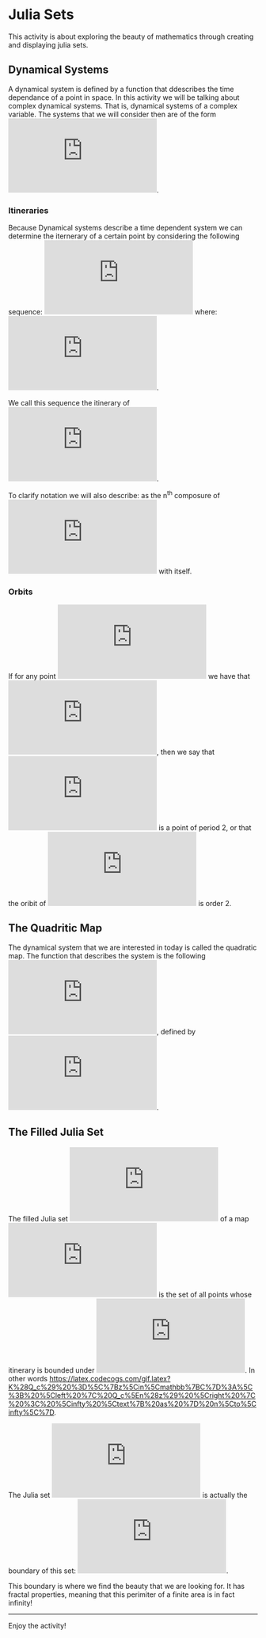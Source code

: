# Julia Sets
This activity is about exploring the beauty of mathematics through creating and displaying julia sets. 

## Dynamical Systems
A dynamical system is defined by a function that ddescribes the time dependance of a point in space. In this activity we will be talking about complex dynamical systems. That is, dynamical systems of a complex variable. The systems that we will consider then are of the form ![func](https://latex.codecogs.com/gif.latex?F%3A%5Cmathbb%7BC%7D%5Cto%5Cmathbb%7BC%7D).

### Itineraries
Because Dynamical systems describe a time dependent system we can determine the iternerary of a certain point by considering the following sequence: 
![itinerary](https://latex.codecogs.com/gif.latex?%28x%5Ei%29_%7Bi%3D0%7D%5E%5Cinfty)
where:
![time dependance](https://latex.codecogs.com/gif.latex?x%5E%7Bi&plus;1%7D%20%3D%20F%28x%5Ei%29).

We call this sequence the itinerary of ![x](https://latex.codecogs.com/gif.latex?x).

To clarify notation we will also describe:
as the n<sup>th</sup> composure of ![F](https://latex.codecogs.com/gif.latex?F) with itself.

### Orbits
If for any point ![x](https://latex.codecogs.com/gif.latex?x) we have that
![orbit](https://latex.codecogs.com/gif.latex?F%5En%28x%29%20%3D%20x), then we say that ![x](https://latex.codecogs.com/gif.latex?x) is a point of period 2, or that the oribit of ![x](https://latex.codecogs.com/gif.latex?x) is order 2.

## The Quadritic Map
The dynamical system that we are interested in today is called the quadratic map. The function that describes the system is the following
![func](https://latex.codecogs.com/gif.latex?Q_c%3A%5Cmathbb%7BC%7D%5Cto%5Cmathbb%7BC%7D), defined by ![quad](https://latex.codecogs.com/gif.latex?Q_c%28z%29%20%3D%20z%5E2%20&plus;%20c).

## The Filled Julia Set
The filled Julia set ![K](https://latex.codecogs.com/gif.latex?K) of a map ![Q](https://latex.codecogs.com/gif.latex?Q_c) is the set of all points whose itinerary is bounded under ![Q](https://latex.codecogs.com/gif.latex?Q_c). In other words 
https://latex.codecogs.com/gif.latex?K%28Q_c%29%20%3D%5C%7Bz%5Cin%5Cmathbb%7BC%7D%3A%5C%3B%20%5Cleft%20%7C%20Q_c%5En%28z%29%20%5Cright%20%7C%20%3C%20%5Cinfty%20%5Ctext%7B%20as%20%7D%20n%5Cto%5Cinfty%5C%7D.

The Julia set ![J](https://latex.codecogs.com/gif.latex?J) is actually the boundary of this set: ![J](https://latex.codecogs.com/gif.latex?J%28Q_c%29%20%3D%20%5Cpartial%20K%28Q_c%29).

This boundary is where we find the beauty that we are looking for. It has fractal properties, meaning that this perimiter of a finite area is in fact infinity!

---

Enjoy the activity!